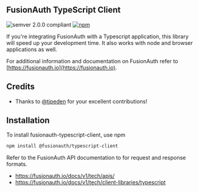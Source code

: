 ## FusionAuth TypeScript Client 
![semver 2.0.0 compliant](http://img.shields.io/badge/semver-2.0.0-brightgreen.svg?style=flat-square) [![npm](https://img.shields.io/npm/v/@fusionauth/typescript-client?style=flat-square)](https://www.npmjs.com/package/@fusionauth/typescript-client)

If you're integrating FusionAuth with a Typescript application, this library will speed up your development time. It also works with node and browser applications as well.

For additional information and documentation on FusionAuth refer to [https://fusionauth.io](https://fusionauth.io).

## Credits
* Thanks to [@tjpeden](https://github.com/tjpeden) for your excellent contributions!

## Installation
To install fusionauth-typescript-client, use npm

```bash
npm install @fusionauth/typescript-client
```

Refer to the FusionAuth API documentation to for request and response formats. 
* https://fusionauth.io/docs/v1/tech/apis/
* https://fusionauth.io/docs/v1/tech/client-libraries/typescript



